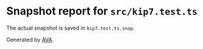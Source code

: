 # Snapshot report for `src/kip7.test.ts`

The actual snapshot is saved in `kip7.test.ts.snap`.

Generated by [AVA](https://avajs.dev).

